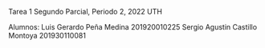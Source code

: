 Tarea 1 Segundo Parcial, Periodo 2, 2022 UTH

Alumnos:
Luis Gerardo Peña Medina 201920010225
Sergio Agustin Castillo Montoya 201930110081
